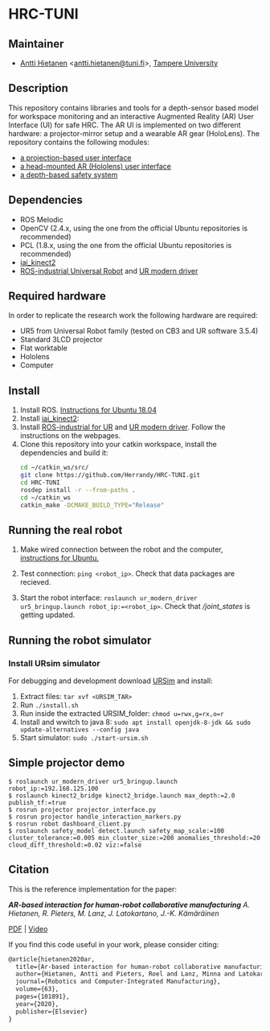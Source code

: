 # HRC-TUNI
## Maintainer
- [Antti Hietanen](https://research.tuni.fi/vision/) <<antti.hietanen@tuni.fi>>, [Tampere University](https://www.tuni.fi/en)


## Description
This repository contains libraries and tools for a depth-sensor based model for workspace monitoring and an interactive Augmented Reality (AR) User Interface (UI) for safe HRC. The AR UI is implemented on two different hardware: a projector-mirror setup and a wearable AR gear (HoloLens). 
The repository contains the following modules:
- [a projection-based user interface](https://github.com/Herrandy/HRC-TUNI/tree/master/projector)
- [a head-mounted AR (Hololens) user interface](https://github.com/Herrandy/HRC-TUNI/tree/master/ar)
- [a depth-based safety system](https://github.com/Herrandy/HRC-TUNI/tree/master/safety_model)

## Dependencies
- ROS Melodic
- OpenCV (2.4.x, using the one from the official Ubuntu repositories is recommended)
- PCL (1.8.x, using the one from the official Ubuntu repositories is recommended)
- [iai_kinect2](https://github.com/code-iai/iai_kinect2)
- [ROS-industrial Universal Robot](https://github.com/ros-industrial/universal_robot) and [UR modern driver](https://github.com/ros-industrial/ur_modern_driver)

## Required hardware
In order to replicate the research work the following hardware are required:
- UR5 from Universal Robot family (tested on CB3 and UR software 3.5.4)
- Standard 3LCD projector
- Flat worktable
- Hololens
- Computer

## Install
1. Install ROS. [Instructions for Ubuntu 18.04](http://wiki.ros.org/melodic/Installation/Ubuntu)
2. Install [iai_kinect2](https://github.com/code-iai/iai_kinect2):
3. Install [ROS-industrial for UR](https://github.com/ros-industrial/universal_robot) and [UR modern driver](https://github.com/ros-industrial/ur_modern_driver). Follow the instructions on the webpages.
4. Clone this repository into your catkin workspace, install the dependencies and build it:
    ```bash
    cd ~/catkin_ws/src/
    git clone https://github.com/Herrandy/HRC-TUNI.git
    cd HRC-TUNI
    rosdep install -r --from-paths .
    cd ~/catkin_ws
    catkin_make -DCMAKE_BUILD_TYPE="Release"
    ```    

## Running the real robot
1. Make wired connection between the robot and the computer, [instructions for Ubuntu.](http://wiki.ros.org/universal_robot/Tutorials/Getting%20Started%20with%20a%20Universal%20Robot%20and%20ROS-Industrial)

2. Test connection: ```ping <robot_ip>```. Check that data packages are recieved.

3. Start the robot interface: ```roslaunch ur_modern_driver ur5_bringup.launch robot_ip:=<robot_ip>```. Check that _/joint_states_ is getting updated.

## Running the robot simulator
### Install URsim simulator
For debugging and development download [URSim](https://www.universal-robots.com/download/?option=16594#section16593) and install:
1. Extract files: ```tar xvf <URSIM_TAR> ```
2. Run ```./install.sh```
3. Run inside the extracted URSIM_folder: ```chmod u=rwx,g=rx,o=r ``` 
4. Install and wwitch to java 8: ```sudo apt install openjdk-8-jdk && sudo update-alternatives --config java```
5. Start simulator: ```sudo ./start-ursim.sh```
    
## Simple projector demo
```
$ roslaunch ur_modern_driver ur5_bringup.launch robot_ip:=192.168.125.100
$ roslaunch kinect2_bridge kinect2_bridge.launch max_depth:=2.0 publish_tf:=true
$ rosrun projector projector_interface.py
$ rosrun projector handle_interaction_markers.py
$ rosrun robot dashboard_client.py
$ roslaunch safety_model detect.launch safety_map_scale:=100 cluster_tolerance:=0.005 min_cluster_size:=200 anomalies_threshold:=20 cloud_diff_threshold:=0.02 viz:=false
```

## Citation
This is the reference implementation for the paper:

**_AR-based interaction for human-robot collaborative manufacturing_** _A. Hietanen, R. Pieters, M. Lanz, J. Latokartano, J.-K. Kämäräinen_ 

[PDF](https://www.sciencedirect.com/science/article/pii/S0736584519307355) | [Video](https://youtu.be/-WW0a-LEGLM)


If you find this code useful in your work, please consider citing:
```tex
@article{hietanen2020ar,
  title={Ar-based interaction for human-robot collaborative manufacturing},
  author={Hietanen, Antti and Pieters, Roel and Lanz, Minna and Latokartano, Jyrki and K{\"a}m{\"a}r{\"a}inen, Joni-Kristian},
  journal={Robotics and Computer-Integrated Manufacturing},
  volume={63},
  pages={101891},
  year={2020},
  publisher={Elsevier}
}

```
